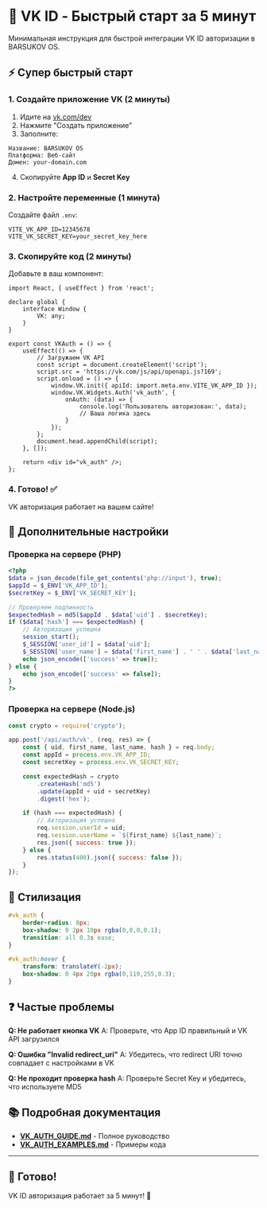 # 🚀 VK ID - Быстрый старт за 5 минут

Минимальная инструкция для быстрой интеграции VK ID авторизации в BARSUKOV OS.

## ⚡ Супер быстрый старт

### 1. Создайте приложение VK (2 минуты)

1. Идите на [vk.com/dev](https://vk.com/dev)
2. Нажмите "Создать приложение"
3. Заполните:
```text
Название: BARSUKOV OS
Платформа: Веб-сайт
Домен: your-domain.com
```
4. Скопируйте **App ID** и **Secret Key**

### 2. Настройте переменные (1 минута)

Создайте файл `.env`:

```env
VITE_VK_APP_ID=12345678
VITE_VK_SECRET_KEY=your_secret_key_here
```

### 3. Скопируйте код (2 минуты)

Добавьте в ваш компонент:

```tsx
import React, { useEffect } from 'react';

declare global {
    interface Window {
        VK: any;
    }
}

export const VKAuth = () => {
    useEffect(() => {
        // Загружаем VK API
        const script = document.createElement('script');
        script.src = 'https://vk.com/js/api/openapi.js?169';
        script.onload = () => {
            window.VK.init({ apiId: import.meta.env.VITE_VK_APP_ID });
            window.VK.Widgets.Auth('vk_auth', {
                onAuth: (data) => {
                    console.log('Пользователь авторизован:', data);
                    // Ваша логика здесь
                }
            });
        };
        document.head.appendChild(script);
    }, []);

    return <div id="vk_auth" />;
};
```

### 4. Готово! ✅

VK авторизация работает на вашем сайте!

## 🔧 Дополнительные настройки

### Проверка на сервере (PHP)

```php
<?php
$data = json_decode(file_get_contents('php://input'), true);
$appId = $_ENV['VK_APP_ID'];
$secretKey = $_ENV['VK_SECRET_KEY'];

// Проверяем подлинность
$expectedHash = md5($appId . $data['uid'] . $secretKey);
if ($data['hash'] === $expectedHash) {
    // Авторизация успешна
    session_start();
    $_SESSION['user_id'] = $data['uid'];
    $_SESSION['user_name'] = $data['first_name'] . ' ' . $data['last_name'];
    echo json_encode(['success' => true]);
} else {
    echo json_encode(['success' => false]);
}
?>
```

### Проверка на сервере (Node.js)

```javascript
const crypto = require('crypto');

app.post('/api/auth/vk', (req, res) => {
    const { uid, first_name, last_name, hash } = req.body;
    const appId = process.env.VK_APP_ID;
    const secretKey = process.env.VK_SECRET_KEY;

    const expectedHash = crypto
        .createHash('md5')
        .update(appId + uid + secretKey)
        .digest('hex');

    if (hash === expectedHash) {
        // Авторизация успешна
        req.session.userId = uid;
        req.session.userName = `${first_name} ${last_name}`;
        res.json({ success: true });
    } else {
        res.status(400).json({ success: false });
    }
});
```

## 🎨 Стилизация

```css
#vk_auth {
    border-radius: 8px;
    box-shadow: 0 2px 10px rgba(0,0,0,0.1);
    transition: all 0.3s ease;
}

#vk_auth:hover {
    transform: translateY(-2px);
    box-shadow: 0 4px 20px rgba(0,119,255,0.3);
}
```

## ❓ Частые проблемы

**Q: Не работает кнопка VK**
A: Проверьте, что App ID правильный и VK API загрузился

**Q: Ошибка "Invalid redirect_uri"**
A: Убедитесь, что redirect URI точно совпадает с настройками в VK

**Q: Не проходит проверка hash**
A: Проверьте Secret Key и убедитесь, что используете MD5

## 📚 Подробная документация

- **[VK_AUTH_GUIDE.md](./VK_AUTH_GUIDE.md)** - Полное руководство
- **[VK_AUTH_EXAMPLES.md](./VK_AUTH_EXAMPLES.md)** - Примеры кода

---

## 🎉 Готово!

VK ID авторизация работает за 5 минут! 🚀
